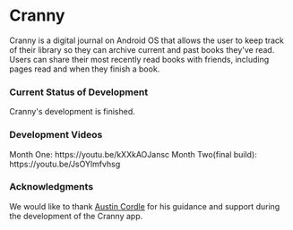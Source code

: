 <h1>Cranny</h1>
<p>Cranny is a digital journal on Android OS that allows the user to keep track of their library so they can archive current and past books they've read. Users can share their most recently read books with friends, including pages read and when they finish a book.</p>

<h3>Current Status of Development</h3>
<p>Cranny's development is finished.</p>

<h3>Development Videos</h3>
Month One: https://youtu.be/kXXkAOJansc
Month Two(final build): https://youtu.be/JsOYlmfvhsg

<h3>Acknowledgments</h3>
<p>We would like to thank <u>Austin Cordle</u> for his guidance and support during the development of the Cranny app.</p>
